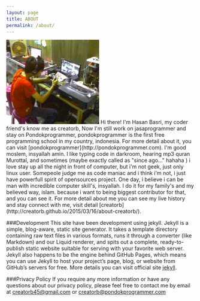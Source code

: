 ```yaml
---
layout: page 
title: ABOUT
permalink: /about/
---
```

<img class="about-pic" src="/img/me.jpg">
Hi there! I'm Hasan Basri, my coder friend's know me as creatorb, Now I'm still work on jasaprogrammer and stay on Pondokprogrammer, pondokprogrammer is the first free programming school in my country, indonesia. For more detail about it, you can visit [pondokprogrammer](http://pondokprogrammer.com). 
I'm good moslem, insyallah amin. I like typing code in darkroom, hearing mp3 quran Murottal, and sometimes (maybe exactly called as "since ago..." hahaha ) i love stay up all the night in front of computer, but i'm not geek, just only linux user. Somepeole judge me as code maniac and i think i'm not, i just have powerfull spirit of opensources project. One day, i believe i can be man with incredible computer skill's, insyallah. I do it for my family's and my believed way, islam. because i want to being biggest contributor for that, and you can see it. For more detail about me you can see my live history and stay connect with me, visit detail [creatorb](http://creatorb.github.io/2015/03/16/about-creatorb/).

###Development
This site have been development using jekyll. Jekyll is a simple, blog-aware, static site generator. It takes a template directory containing raw text files in various formats, runs it through a converter (like Markdown) and our Liquid renderer, and spits out a complete, ready-to-publish static website suitable for serving with your favorite web server. Jekyll also happens to be the engine behind GitHub Pages, which means you can use Jekyll to host your project’s page, blog, or website from GitHub’s servers for free. More details you can visit official site [jekyll](http://jekyllrb.com/).

###Privacy Policy
If you require any more information or have any questions about our privacy policy, please feel free to contact me by email at creatorb45@gmail.com or creatorb@pondokprogrammer.com 

